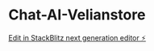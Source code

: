 # Chat-AI-Velianstore

[Edit in StackBlitz next generation editor ⚡️](https://stackblitz.com/~/github.com/Velian-Tech/Chat-AI-Velianstore)